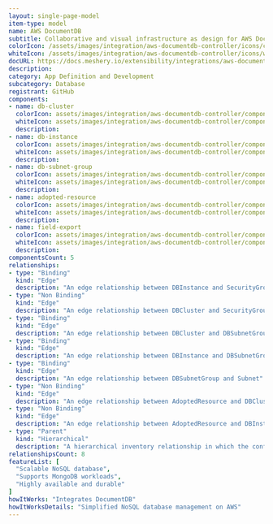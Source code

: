 ```yaml
---
layout: single-page-model
item-type: model
name: AWS DocumentDB
subtitle: Collaborative and visual infrastructure as design for AWS DocumentDB
colorIcon: /assets/images/integration/aws-documentdb-controller/icons/color/aws-documentdb-controller-color.svg
whiteIcon: /assets/images/integration/aws-documentdb-controller/icons/white/aws-documentdb-controller-white.svg
docURL: https://docs.meshery.io/extensibility/integrations/aws-documentdb-controller
description: 
category: App Definition and Development
subcategory: Database
registrant: GitHub
components: 
- name: db-cluster
  colorIcon: assets/images/integration/aws-documentdb-controller/components/db-cluster/icons/color/db-cluster-color.svg
  whiteIcon: assets/images/integration/aws-documentdb-controller/components/db-cluster/icons/white/db-cluster-white.svg
  description: 
- name: db-instance
  colorIcon: assets/images/integration/aws-documentdb-controller/components/db-instance/icons/color/db-instance-color.svg
  whiteIcon: assets/images/integration/aws-documentdb-controller/components/db-instance/icons/white/db-instance-white.svg
  description: 
- name: db-subnet-group
  colorIcon: assets/images/integration/aws-documentdb-controller/components/db-subnet-group/icons/color/db-subnet-group-color.svg
  whiteIcon: assets/images/integration/aws-documentdb-controller/components/db-subnet-group/icons/white/db-subnet-group-white.svg
  description: 
- name: adopted-resource
  colorIcon: assets/images/integration/aws-documentdb-controller/components/adopted-resource/icons/color/adopted-resource-color.svg
  whiteIcon: assets/images/integration/aws-documentdb-controller/components/adopted-resource/icons/white/adopted-resource-white.svg
  description: 
- name: field-export
  colorIcon: assets/images/integration/aws-documentdb-controller/components/field-export/icons/color/field-export-color.svg
  whiteIcon: assets/images/integration/aws-documentdb-controller/components/field-export/icons/white/field-export-white.svg
  description: 
componentsCount: 5
relationships: 
- type: "Binding"
  kind: "Edge"
  description: "An edge relationship between DBInstance and SecurityGroup"
- type: "Non Binding"
  kind: "Edge"
  description: "An edge relationship between DBCluster and SecurityGroup"
- type: "Binding"
  kind: "Edge"
  description: "An edge relationship between DBCluster and DBSubnetGroup"
- type: "Binding"
  kind: "Edge"
  description: "An edge relationship between DBInstance and DBSubnetGroup"
- type: "Binding"
  kind: "Edge"
  description: "An edge relationship between DBSubnetGroup and Subnet"
- type: "Non Binding"
  kind: "Edge"
  description: "An edge relationship between AdoptedResource and DBCluster"
- type: "Non Binding"
  kind: "Edge"
  description: "An edge relationship between AdoptedResource and DBInstance"
- type: "Parent"
  kind: "Hierarchical"
  description: "A hierarchical inventory relationship in which the configuration of (parent component) is patched with the configuration of (child component). "
relationshipsCount: 8
featureList: [
  "Scalable NoSQL database",
  "Supports MongoDB workloads",
  "Highly available and durable"
]
howItWorks: "Integrates DocumentDB"
howItWorksDetails: "Simplified NoSQL database management on AWS"
---
```

